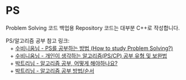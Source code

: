 # PS
Problem Solving 코드 백업용 Repository
코드는 대부분 C++로 작성합니다.  

PS/알고리즘 공부 참고 링크:  
&nbsp;&nbsp;&nbsp;+ [수비니움님 - PS를 공부하는 방법 (How to study Problem Solving?)](https://subinium.github.io/how-to-study-problem-solving/)  
&nbsp;&nbsp;&nbsp;+ [수비니움님 - 개인이 생각하는 알고리즘(PS/CP) 공부 유형 및 보완법](https://subinium.github.io/PS-Study-Types-and-Complements/)  
&nbsp;&nbsp;&nbsp;+ [박트리님 - 알고리즘 공부, 어떻게 해야하나요?](https://baactree.tistory.com/52)  
&nbsp;&nbsp;&nbsp;+ [박트리님 - 알고리즘 공부 방법/순서](https://baactree.tistory.com/14)  